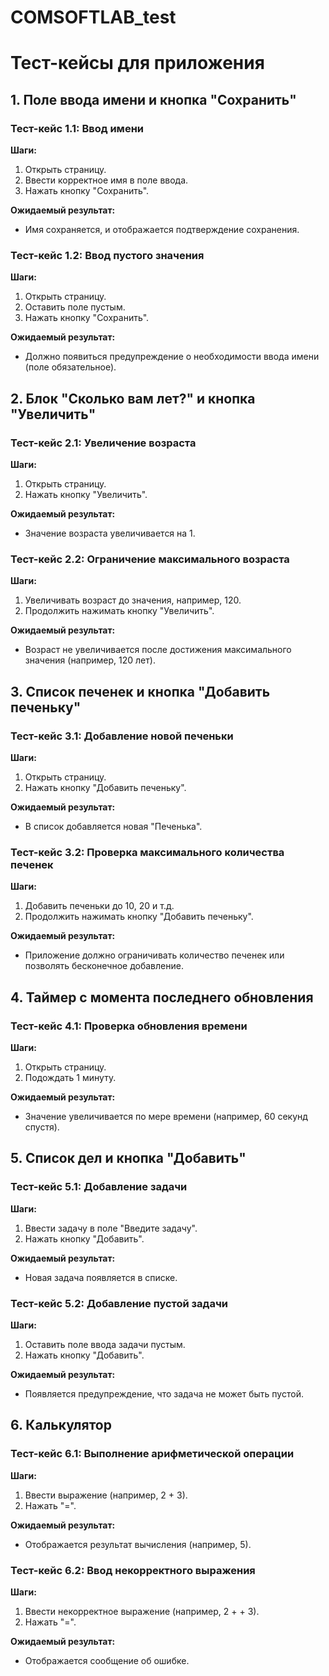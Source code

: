 # COMSOFTLAB_test
# Тест-кейсы для приложения

## 1. Поле ввода имени и кнопка "Сохранить"

### Тест-кейс 1.1: Ввод имени
**Шаги:**
1. Открыть страницу.
2. Ввести корректное имя в поле ввода.
3. Нажать кнопку "Сохранить".

**Ожидаемый результат:**
- Имя сохраняется, и отображается подтверждение сохранения.

### Тест-кейс 1.2: Ввод пустого значения
**Шаги:**
1. Открыть страницу.
2. Оставить поле пустым.
3. Нажать кнопку "Сохранить".

**Ожидаемый результат:**
- Должно появиться предупреждение о необходимости ввода имени (поле обязательное).

## 2. Блок "Сколько вам лет?" и кнопка "Увеличить"

### Тест-кейс 2.1: Увеличение возраста
**Шаги:**
1. Открыть страницу.
2. Нажать кнопку "Увеличить".

**Ожидаемый результат:**
- Значение возраста увеличивается на 1.

### Тест-кейс 2.2: Ограничение максимального возраста
**Шаги:**
1. Увеличивать возраст до значения, например, 120.
2. Продолжить нажимать кнопку "Увеличить".

**Ожидаемый результат:**
- Возраст не увеличивается после достижения максимального значения (например, 120 лет).

## 3. Список печенек и кнопка "Добавить печеньку"

### Тест-кейс 3.1: Добавление новой печеньки
**Шаги:**
1. Открыть страницу.
2. Нажать кнопку "Добавить печеньку".

**Ожидаемый результат:**
- В список добавляется новая "Печенька".

### Тест-кейс 3.2: Проверка максимального количества печенек
**Шаги:**
1. Добавить печеньки до 10, 20 и т.д.
2. Продолжить нажимать кнопку "Добавить печеньку".

**Ожидаемый результат:**
- Приложение должно ограничивать количество печенек или позволять бесконечное добавление.

## 4. Таймер с момента последнего обновления

### Тест-кейс 4.1: Проверка обновления времени
**Шаги:**
1. Открыть страницу.
2. Подождать 1 минуту.

**Ожидаемый результат:**
- Значение увеличивается по мере времени (например, 60 секунд спустя).

## 5. Список дел и кнопка "Добавить"

### Тест-кейс 5.1: Добавление задачи
**Шаги:**
1. Ввести задачу в поле "Введите задачу".
2. Нажать кнопку "Добавить".

**Ожидаемый результат:**
- Новая задача появляется в списке.

### Тест-кейс 5.2: Добавление пустой задачи
**Шаги:**
1. Оставить поле ввода задачи пустым.
2. Нажать кнопку "Добавить".

**Ожидаемый результат:**
- Появляется предупреждение, что задача не может быть пустой.

## 6. Калькулятор

### Тест-кейс 6.1: Выполнение арифметической операции
**Шаги:**
1. Ввести выражение (например, 2 + 3).
2. Нажать "=".

**Ожидаемый результат:**
- Отображается результат вычисления (например, 5).

### Тест-кейс 6.2: Ввод некорректного выражения
**Шаги:**
1. Ввести некорректное выражение (например, 2 + + 3).
2. Нажать "=".

**Ожидаемый результат:**
- Отображается сообщение об ошибке.
